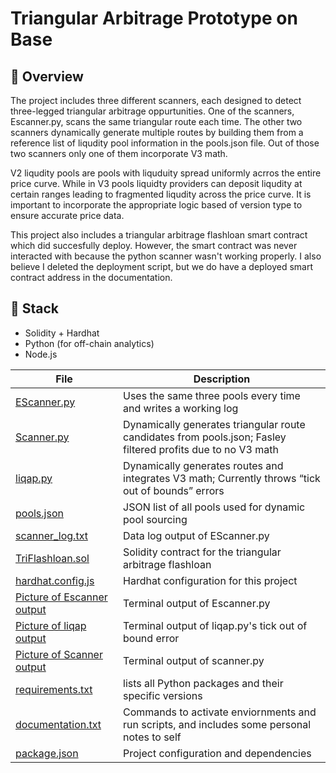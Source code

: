 # Triangular Arbitrage Prototype on Base

## 📍 Overview

The project includes three different scanners, each designed to detect three-legged triangular arbitrage oppurtunities. One of the scanners, Escanner.py, scans the same triangular route each time. The other two scanners dynamically generate multiple routes by building them from a reference list of liqudity pool information in the pools.json file. Out of those two scanners only one of them incorporate V3 math. 

V2 liqudity pools are pools with liquduity spread uniformly acrros the entire price curve. While in V3 pools liquidty providers can deposit liqudity at certain ranges leading to fragmented liqudity across the price curve. It is important to incorporate the appropriate logic based of version type to ensure accurate price data. 

This project also includes a triangular arbitrage flashloan smart contract which did succesfully deploy. However, the smart contract was never interacted with because the python scanner wasn't working properly. I also believe I deleted the deployment script, but we do have a deployed smart contract address in the documentation.

## 🔧 Stack

- Solidity + Hardhat  
- Python (for off-chain analytics)  
- Node.js  

| File                             | Description                                                                       
|----------------------------------|-----------------------------------------------------------------------------------|
| [EScanner.py](./Escanner.py)             | Uses the same three pools every time and writes a working log                      
| [Scanner.py](./scanner.py)                 | Dynamically generates triangular route candidates from pools.json; Fasley filtered profits due to no V3 math
| [liqap.py](./liqap.py)                     | Dynamically generates routes and integrates V3 math; Currently throws “tick out of bounds” errors                  
| [pools.json](./pools.json)                 | JSON list of all pools used for dynamic pool sourcing                              
| [scanner_log.txt](./scanner_log.txt)       | Data log output of EScanner.py                                       
| [TriFlashloan.sol](./TriFlashloan.sol) | Solidity contract for the triangular arbitrage flashloan                           
| [hardhat.config.js](./hardhat.config.js)   | Hardhat configuration for this project                                            
| [Picture of Escanner output](./EscannerTerminalOut.png)   | Terminal output of Escanner.py                  
| [Picture of liqap output](./liqapOutput.png) |   Terminal output of liqap.py's tick out of bound error 
| [Picture of Scanner output](./ScannerTerminalOut.png) | Terminal output of scanner.py
| [requirements.txt](./requirements.txt) |   lists all Python packages and their specific versions 
| [documentation.txt](./Documentation.txt) | Commands to activate enviornments and run scripts, and includes some personal notes to self 
| [package.json](./package.json) | Project configuration and dependencies 





